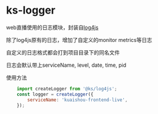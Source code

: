 # ks-logger
web直播使用的日志模块，封装自[log4js](https://github.com/log4js-node/log4js-node)

除了log4js原有的日志，增加了自定义的monitor metrics等日志

自定义的日志格式都会打到项目目录下的同名文件

日志会默认带上serviceName, level, date, time, pid

使用方法
```javascript
    import createLogger from '@ks/log4js';
    const logger = createLogger({
        serviceName: 'kuaishou-frontend-live',
    });
```

